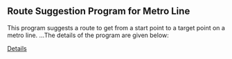 ## Route Suggestion Program for Metro Line

This program suggests a route to get from a start point to a target point on a metro line.
...The details of the program are given below:

[Details](https://github.com/erhanyalniz/Route-Suggestion-Metro-Line-/blob/dfa5f80f2635fd8e0866184eb90120f2e51f3024/Route_Suggestion.pdf)
